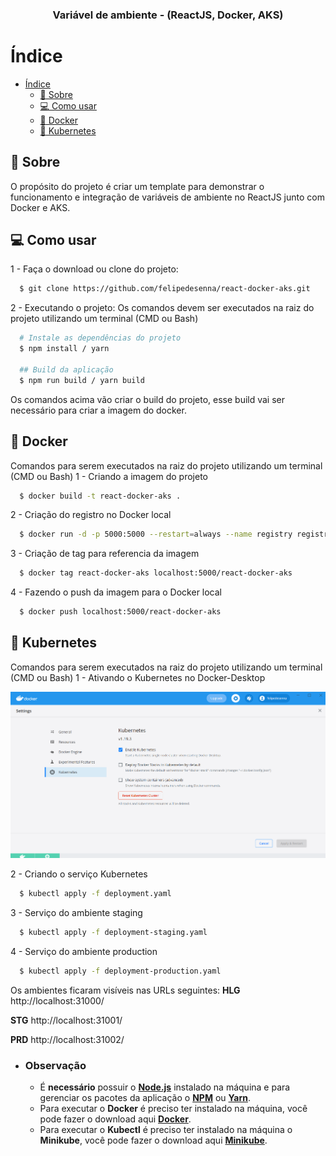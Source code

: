 <h3 align="center">
  Variável de ambiente - (ReactJS, Docker, AKS)
</h3>

# Índice

- [Índice](#índice)
  - [:memo: Sobre](#memo-sobre)
  - [:computer: Como usar](#computer-como-usar)
  - [:whale: Docker](#whale-docker)
  - [:ferris_wheel: Kubernetes](#kubernetes)

<a id="sobre"></a>

## :memo: Sobre

O propósito do projeto é criar um template para demonstrar o funcionamento e integração de variáveis de ambiente no ReactJS junto com Docker e AKS.

<a id="como-usar"></a>

## :computer: Como usar

1 - Faça o download ou clone do projeto:

```sh
  $ git clone https://github.com/felipedesenna/react-docker-aks.git
```

2 - Executando o projeto:
Os comandos devem ser executados na raiz do projeto utilizando um terminal (CMD ou Bash)

```sh
  # Instale as dependências do projeto
  $ npm install / yarn

  ## Build da aplicação
  $ npm run build / yarn build
```

Os comandos acima vão criar o build do projeto, esse build vai ser necessário para criar a imagem do docker.

<a id="docker"></a>

## :whale: Docker

Comandos para serem executados na raiz do projeto utilizando um terminal (CMD ou Bash)
1 - Criando a imagem do projeto

```sh
  $ docker build -t react-docker-aks .
```

2 - Criação do registro no Docker local

```sh
  $ docker run -d -p 5000:5000 --restart=always --name registry registry:2
```

3 - Criação de tag para referencia da imagem

```sh
  $ docker tag react-docker-aks localhost:5000/react-docker-aks
```

4 - Fazendo o push da imagem para o Docker local

```sh
  $ docker push localhost:5000/react-docker-aks
```

<a id="kubernetes"></a>

## :ferris_wheel: Kubernetes

Comandos para serem executados na raiz do projeto utilizando um terminal (CMD ou Bash)
1 - Ativando o Kubernetes no Docker-Desktop

<img alt="Ativando o Kubernetes no Docker-Desktop" src="src/img/kubernetes-docker-desktop.png" width="830px" />

2 - Criando o serviço Kubernetes

```sh
  $ kubectl apply -f deployment.yaml
```

3 - Serviço do ambiente staging

```sh
  $ kubectl apply -f deployment-staging.yaml
```

4 - Serviço do ambiente production

```sh
  $ kubectl apply -f deployment-production.yaml
```

Os ambientes ficaram visíveis nas URLs seguintes:
**HLG**
http://localhost:31000/

**STG**
http://localhost:31001/

**PRD**
http://localhost:31002/

- ### **Observação**

  - É **necessário** possuir o **[Node.js](https://nodejs.org/en/download/)** instalado na máquina e para gerenciar os pacotes da aplicação o **[NPM](https://www.npmjs.com/get-npm)** ou **[Yarn](https://yarnpkg.com/getting-started/install)**.
  - Para executar o **Docker** é preciso ter instalado na máquina, você pode fazer o download aqui **[Docker](https://docs.docker.com/docker-for-windows/install/)**.
  - Para executar o **Kubectl** é preciso ter instalado na máquina o **Minikube**, você pode fazer o download aqui **[Minikube](https://minikube.sigs.k8s.io/docs/start/)**.
